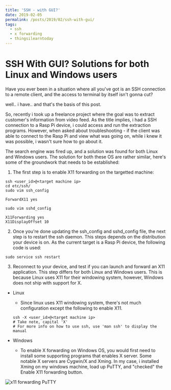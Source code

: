 ```yaml
---
title: 'SSH - with GUI?'
date: 2019-02-05
permalink: /posts/2019/02/ssh-with-gui/
tags:
  - ssh
  - x forwarding
  - thingsilearntoday
---
```


SSH With GUI? Solutions for both Linux and Windows users
======

Have you ever been in a situation where all you've got is an SSH connection to a remote client, and the access to terminal by itself isn't gonna cut? 

well.. i have.. and that's the basis of this post.

So, recently i took up a freelance project where the goal was to extract customer's information from video feed. As the title implies, i had a SSH connection to a Rasp Pi device, i could access and run the extraction programs. However, when asked about troubleshooting - if the client was able to connect to the Rasp Pi and view what was going on, while i knew it was possible, i wasn't sure how to go about it.

The search engine was fired up, and a solution was found for both Linux and Windows users. The solution for both these OS are rather similar, here's some of the groundwork that needs to be established:

1) The first step is to enable X11 forwarding on the targetted machine:
```
ssh <user_id>@<target machine ip>
cd etc/ssh/
sudo vim ssh_config
```
```
ForwardX11 yes
```
```
sudo vim sshd_config
```
```
X11Forwarding yes
X11DisplayOffset 10
```

2) Once you're done updating the ssh_config and sshd_config file, the next step is to restart the ssh daemon. This steps depends on the distribution your device is on. As the current target is a Rasp Pi device, the following code is used:
```
sudo service ssh restart
```

3) Reconnect to your device, and test if you can launch and forward an X11 application. This step differs for both Linux and Windows users. This is because Linux uses X11 for their windowing system, however, Windows does not ship with support for X.

* Linux 
  * Since linux uses X11 windowing system, there's not much configuration except the following to enable X11.
  ```
  ssh -X <user_id>@<target machine ip> 
  # Take note, capital 'X'
  # For more info on how to use ssh, use 'man ssh' to display the manual
  ```

* Windows
  * To enable X forwarding on Windows OS, you would first need to install some supporting programs that enables X server. Some notable X servers are Cygwin/X and Xming. In my case, i installed Xming on my windows machine, load up PuTTY, and "checked" the Enable X11 forwarding button. 

![x11 forwarding PuTTY](https://i.stack.imgur.com/B7r4t.png "PuTTY X11 forwarding")

